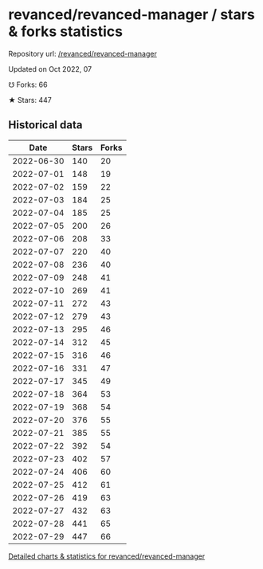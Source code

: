 # revanced/revanced-manager / stars & forks statistics

Repository url: [/revanced/revanced-manager](https://github.com/revanced/revanced-manager)

Updated on Oct 2022, 07

☋ Forks: 66

★ Stars: 447

## Historical data
| Date | Stars | Forks |
|------|-------|-------|
| 2022-06-30 | 140 | 20 | 
| 2022-07-01 | 148 | 19 | 
| 2022-07-02 | 159 | 22 | 
| 2022-07-03 | 184 | 25 | 
| 2022-07-04 | 185 | 25 | 
| 2022-07-05 | 200 | 26 | 
| 2022-07-06 | 208 | 33 | 
| 2022-07-07 | 220 | 40 | 
| 2022-07-08 | 236 | 40 | 
| 2022-07-09 | 248 | 41 | 
| 2022-07-10 | 269 | 41 | 
| 2022-07-11 | 272 | 43 | 
| 2022-07-12 | 279 | 43 | 
| 2022-07-13 | 295 | 46 | 
| 2022-07-14 | 312 | 45 | 
| 2022-07-15 | 316 | 46 | 
| 2022-07-16 | 331 | 47 | 
| 2022-07-17 | 345 | 49 | 
| 2022-07-18 | 364 | 53 | 
| 2022-07-19 | 368 | 54 | 
| 2022-07-20 | 376 | 55 | 
| 2022-07-21 | 385 | 55 | 
| 2022-07-22 | 392 | 54 | 
| 2022-07-23 | 402 | 57 | 
| 2022-07-24 | 406 | 60 | 
| 2022-07-25 | 412 | 61 | 
| 2022-07-26 | 419 | 63 | 
| 2022-07-27 | 432 | 63 | 
| 2022-07-28 | 441 | 65 | 
| 2022-07-29 | 447 | 66 | 


[Detailed charts & statistics for revanced/revanced-manager](https://reviewgithub.com/rep/revanced/revanced-manager)
